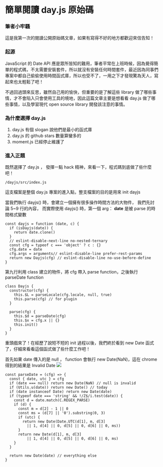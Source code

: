 # 簡單閱讀 day.js 原始碼
### 筆者小牢騷

這是我第一次的閱讀公開原始碼文章，如果有寫得不好的地方都歡迎來信告知！

### 起源
JavaScript 的 Date API 應是眾所皆知的難用，筆者平常在上班時候，因為覺得簡單的程式碼，不太需要安裝套件，所以就沒有安裝任何時間套件，最近因為同事們專案中都自己偷偷使用時間函式庫，所以也受不了，一用之下才發現驚為天人，寫起來也太輕鬆了吧！

不過回過頭來反思，雖然自己用的愉快，但重要的是了解這些 library 做了哪些事情，才不會陷入只會使用工具的境地，因此這篇文章主要是想看看 day.js 做了哪些事情，以及學習現代 open source library 開發該注意的事情。

### 為什麼選擇 day.js

1. day.js 有個 slogan 說他們是最小的函式庫
2. day.js 的 github stars 數量算蠻多的
3. moment.js 已經停止維護了

### 進入正題

既然選擇了 day.js ， 發揮一點 hack 精神，來看一下，程式碼到底做了些什麼吧！

```javascript=
/dayjs/src/index.js
```
這支檔案是整個 day.js 專案的進入點，整支檔案的目的是用來 init dayjs

當我們執行 dayjs() 時，會建立一個擁有很多操作時間方法的大物件，
我們先討論 5~9 行的內容，
而實際使用 dayjs() 時，第一個 arg： <b>date</b> 是被 parse 的時間格式變數


```javascript=
const dayjs = function (date, c) {
  if (isDayjs(date)) {
    return date.clone()
  }
  // eslint-disable-next-line no-nested-ternary
  const cfg = typeof c === 'object' ? c : {}
  cfg.date = date
  cfg.args = arguments// eslint-disable-line prefer-rest-params
  return new Dayjs(cfg) // eslint-disable-line no-use-before-define
}
```

第九行利用 class 建立的物件，將 cfg 帶入 parse function，之後執行 parseDate function 

```javascript=
class Dayjs {
  constructor(cfg) {
    this.$L = parseLocale(cfg.locale, null, true)
    this.parse(cfg) // for plugin
  }
  
  parse(cfg) {
    this.$d = parseDate(cfg)
    this.$x = cfg.x || {}
    this.init()
  }
}
```

重頭戲來了！在經歷了說短不短的 init 過程以後，我們終於看到 new Date 函式了，仔細來看看這個函式做了些什麼工作吧！

首先如果 date 傳入的是 null ， function 會執行 new Date(NaN)，這在 chrome得到的結果是 Invalid Date
![](https://i.imgur.com/qeMKMqh.png)


```javascript=
const parseDate = (cfg) => {
  const { date, utc } = cfg
  if (date === null) return new Date(NaN) // null is invalid
  if (Utils.u(date)) return new Date() // today
  if (date instanceof Date) return new Date(date)
  if (typeof date === 'string' && !/Z$/i.test(date)) {
    const d = date.match(C.REGEX_PARSE)
    if (d) {
      const m = d[2] - 1 || 0
      const ms = (d[7] || '0').substring(0, 3)
      if (utc) {
        return new Date(Date.UTC(d[1], m, d[3]
          || 1, d[4] || 0, d[5] || 0, d[6] || 0, ms))
      }
      return new Date(d[1], m, d[3]
          || 1, d[4] || 0, d[5] || 0, d[6] || 0, ms)
    }
  }

  return new Date(date) // everything else
}
```